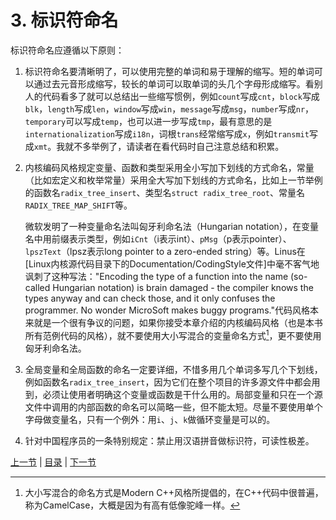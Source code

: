 # 3. 标识符命名

标识符命名应遵循以下原则：

1. 标识符命名要清晰明了，可以使用完整的单词和易于理解的缩写。短的单词可以通过去元音形成缩写，较长的单词可以取单词的头几个字母形成缩写。看别人的代码看多了就可以总结出一些缩写惯例，例如`count`写成`cnt`，`block`写成`blk`，`length`写成`len`，`window`写成`win`，`message`写成`msg`，`number`写成`nr`，`temporary`可以写成`temp`，也可以进一步写成`tmp`，最有意思的是`internationalization`写成`i18n`，词根`trans`经常缩写成`x`，例如`transmit`写成`xmt`。我就不多举例了，请读者在看代码时自己注意总结和积累。

2. 内核编码风格规定变量、函数和类型采用全小写加下划线的方式命名，常量（比如宏定义和枚举常量）采用全大写加下划线的方式命名，比如上一节举例的函数名`radix_tree_insert`、类型名`struct radix_tree_root`、常量名`RADIX_TREE_MAP_SHIFT`等。

   微软发明了一种变量命名法叫匈牙利命名法（Hungarian notation），在变量名中用前缀表示类型，例如`iCnt`（i表示int）、`pMsg`（p表示pointer）、`lpszText`（lpsz表示long pointer to a zero-ended string）等。Linus在[Linux内核源代码目录下的Documentation/CodingStyle文件]中毫不客气地讽刺了这种写法："Encoding the type of a function into the name (so-called Hungarian notation) is brain damaged - the compiler knows the types anyway and can check those, and it only confuses the programmer. No wonder MicroSoft makes buggy programs."代码风格本来就是一个很有争议的问题，如果你接受本章介绍的内核编码风格（也是本书所有范例代码的风格），就不要使用大小写混合的变量命名方式[^1]，更不要使用匈牙利命名法。

3. 全局变量和全局函数的命名一定要详细，不惜多用几个单词多写几个下划线，例如函数名`radix_tree_insert`，因为它们在整个项目的许多源文件中都会用到，必须让使用者明确这个变量或函数是干什么用的。局部变量和只在一个源文件中调用的内部函数的命名可以简略一些，但不能太短。尽量不要使用单个字母做变量名，只有一个例外：用`i`、`j`、`k`做循环变量是可以的。

4. 针对中国程序员的一条特别规定：禁止用汉语拼音做标识符，可读性极差。

[^1]: 大小写混合的命名方式是Modern C++风格所提倡的，在C++代码中很普遍，称为CamelCase，大概是因为有高有低像驼峰一样。

[上一节](/ch09/s02) | [目录](/ch09/index) | [下一节](/ch09/s04) 